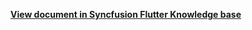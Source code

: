 **[View document in Syncfusion Flutter Knowledge base](https://www.syncfusion.com/kb/12098/how-to-replace-the-view-header-with-the-custom-widget-in-flutter-date-range-picker)**
